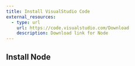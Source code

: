 ```yaml
---
title: Install VisualStudio Code
external_resources:
  - type: url
    url: https://code.visualstudio.com/Download
    description: Download link for Node
---
```


## Install Node

